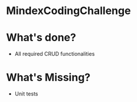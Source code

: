 # MindexCodingChallenge
# What's done?
- All required CRUD functionalities
# What's Missing?
- Unit tests
